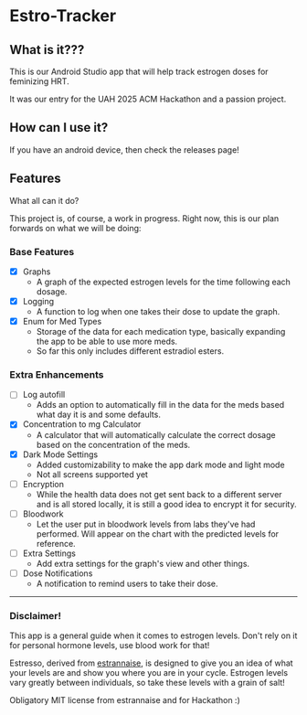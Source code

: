 # Estro-Tracker

## What is it???
This is our Android Studio app that will help track estrogen doses for feminizing HRT.

It was our entry for the UAH 2025 ACM Hackathon and a passion project.

## How can I use it?
If you have an android device, then check the releases page!

## Features
What all can it do? 

This project is, of course, a work in progress. 
Right now, this is our plan forwards on what we will be doing:

### Base Features
- [x] Graphs
  - A graph of the expected estrogen levels for the time following each dosage.
- [x] Logging
  - A function to log when one takes their dose to update the graph.
- [x] Enum for Med Types
  - Storage of the data for each medication type, basically expanding the app to be able to use more meds.
  - So far this only includes different estradiol esters.

### Extra Enhancements
- [ ] Log autofill
  - Adds an option to automatically fill in the data for the meds based what day it is and some defaults.
- [x] Concentration to mg Calculator
  - A calculator that will automatically calculate the correct dosage based on the concentration of the meds.
- [x] Dark Mode Settings
  - Added customizability to make the app dark mode and light mode
  - Not all screens supported yet
- [ ] Encryption
  - While the health data does not get sent back to a different server and is all stored locally, it is still a good idea to encrypt it for security.
- [ ] Bloodwork
  - Let the user put in bloodwork levels from labs they've had performed. Will appear on the chart with the predicted levels for reference.
- [ ] Extra Settings
  - Add extra settings for the graph's view and other things.
- [ ] Dose Notifications
  - A notification to remind users to take their dose.

---
### Disclaimer!
This app is a general guide when it comes to estrogen levels. Don't rely on it for personal hormone levels, use blood work for that!

Estresso, derived from [estrannaise](https://estrannai.se/), is designed to give you an idea of what your levels are and show you where you are in your cycle. Estrogen levels vary greatly between individuals, so take these levels with a grain of salt!

Obligatory MIT license from estrannaise and for Hackathon :)

